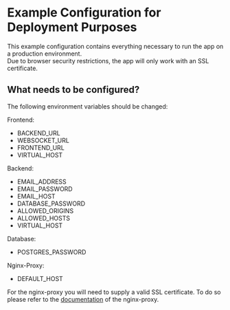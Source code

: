# Example Configuration for Deployment Purposes

This example configuration contains everything necessary to run the app on a production environment.  
Due to browser security restrictions, the app will only work with an SSL certificate.

## What needs to be configured?

The following environment variables should be changed:

Frontend:
  - BACKEND_URL
  - WEBSOCKET_URL
  - FRONTEND_URL
  - VIRTUAL_HOST

Backend:
  - EMAIL_ADDRESS
  - EMAIL_PASSWORD
  - EMAIL_HOST
  - DATABASE_PASSWORD
  - ALLOWED_ORIGINS
  - ALLOWED_HOSTS
  - VIRTUAL_HOST

Database:
  - POSTGRES_PASSWORD

Nginx-Proxy:
  - DEFAULT_HOST

For the nginx-proxy you will need to supply a valid SSL certificate.
To do so please refer to the [documentation](https://github.com/nginx-proxy/nginx-proxy#ssl-support) of the nginx-proxy.